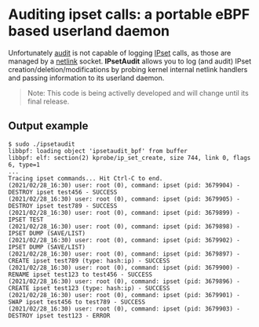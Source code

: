 # Auditing ipset calls: a portable eBPF based userland daemon

Unfortunately [audit](https://github.com/linux-audit/audit-documentation/wiki) is not capable of logging
[IPset](https://en.wikipedia.org/wiki/Netfilter#ipset) calls, as those are managed by a
[netlink](https://en.wikipedia.org/wiki/Netlink) socket. **IPsetAudit** allows you to log (and audit)
IPset creation/deletion/modifications by probing kernel internal netlink handlers and passing information
to its userland daemon.

> Note: This code is being activelly developed and will change until its final release.

## Output example

```
$ sudo ./ipsetaudit
libbpf: loading object 'ipsetaudit_bpf' from buffer
libbpf: elf: section(2) kprobe/ip_set_create, size 744, link 0, flags 6, type=1
...
Tracing ipset commands... Hit Ctrl-C to end.
(2021/02/28_16:30) user: root (0), command: ipset (pid: 3679904) - DESTROY ipset test456 - SUCCESS
(2021/02/28_16:30) user: root (0), command: ipset (pid: 3679905) - DESTROY ipset test789 - SUCCESS
(2021/02/28_16:30) user: root (0), command: ipset (pid: 3679899) - IPSET TEST
(2021/02/28_16:30) user: root (0), command: ipset (pid: 3679898) - IPSET DUMP (SAVE/LIST)
(2021/02/28_16:30) user: root (0), command: ipset (pid: 3679902) - IPSET DUMP (SAVE/LIST)
(2021/02/28_16:30) user: root (0), command: ipset (pid: 3679897) - CREATE ipset test789 (type: hash:ip) - SUCCESS
(2021/02/28_16:30) user: root (0), command: ipset (pid: 3679900) - RENAME ipset test123 to test456 - SUCCESS
(2021/02/28_16:30) user: root (0), command: ipset (pid: 3679896) - CREATE ipset test123 (type: hash:ip) - SUCCESS
(2021/02/28_16:30) user: root (0), command: ipset (pid: 3679901) - SWAP ipset test456 to test789 - SUCCESS
(2021/02/28_16:30) user: root (0), command: ipset (pid: 3679903) - DESTROY ipset test123 - ERROR

```
